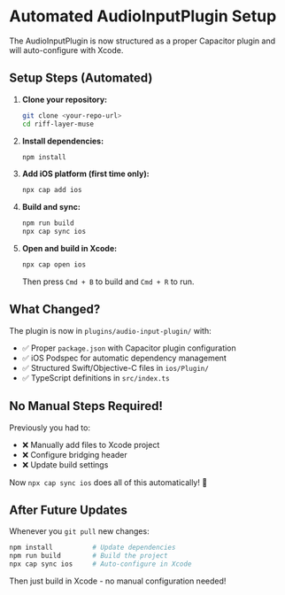 # Automated AudioInputPlugin Setup

The AudioInputPlugin is now structured as a proper Capacitor plugin and will auto-configure with Xcode.

## Setup Steps (Automated)

1. **Clone your repository:**
   ```bash
   git clone <your-repo-url>
   cd riff-layer-muse
   ```

2. **Install dependencies:**
   ```bash
   npm install
   ```

3. **Add iOS platform (first time only):**
   ```bash
   npx cap add ios
   ```

4. **Build and sync:**
   ```bash
   npm run build
   npx cap sync ios
   ```

5. **Open and build in Xcode:**
   ```bash
   npx cap open ios
   ```
   Then press `Cmd + B` to build and `Cmd + R` to run.

## What Changed?

The plugin is now in `plugins/audio-input-plugin/` with:
- ✅ Proper `package.json` with Capacitor plugin configuration
- ✅ iOS Podspec for automatic dependency management
- ✅ Structured Swift/Objective-C files in `ios/Plugin/`
- ✅ TypeScript definitions in `src/index.ts`

## No Manual Steps Required!

Previously you had to:
- ❌ Manually add files to Xcode project
- ❌ Configure bridging header
- ❌ Update build settings

Now `npx cap sync ios` does all of this automatically! 🎉

## After Future Updates

Whenever you `git pull` new changes:
```bash
npm install          # Update dependencies
npm run build        # Build the project
npx cap sync ios     # Auto-configure in Xcode
```

Then just build in Xcode - no manual configuration needed!
